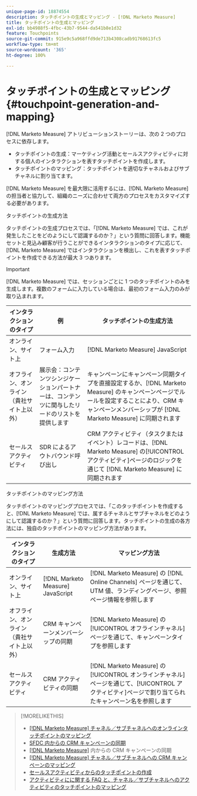 ```yaml
---
unique-page-id: 18874554
description: タッチポイントの生成とマッピング - [!DNL Marketo Measure]
title: タッチポイントの生成とマッピング
exl-id: bb4988f5-4fbc-43b7-9544-da541b8e1d32
feature: Touchpoints
source-git-commit: 915e9c5a968ffd9de713b4308cadb91768613fc5
workflow-type: tm+mt
source-wordcount: '365'
ht-degree: 100%

---
```


# タッチポイントの生成とマッピング {#touchpoint-generation-and-mapping}

[!DNL Marketo Measure] アトリビューションストーリーは、次の 2 つのプロセスに依存します。

* タッチポイントの生成：マーケティング活動とセールスアクティビティに対する個人のインタラクションを表すタッチポイントを作成します。
* タッチポイントのマッピング：タッチポイントを適切なチャネルおよびサブチャネルに割り当てます。

[!DNL Marketo Measure] を最大限に活用するには、[!DNL Marketo Measure] の担当者と協力して、組織のニーズに合わせて両方のプロセスをカスタマイズする必要があります。

タッチポイントの生成方法

タッチポイントの生成プロセスでは、「[!DNL Marketo Measure] では、これが発生したことをどのようにして認識するのか？」という質問に回答します。機能セットと見込み顧客が行うことができるインタラクションのタイプに応じて、[!DNL Marketo Measure] ではインタラクションを検出し、これを表すタッチポイントを作成できる方法が最大 3 つあります。

>[!IMPORTANT]
>
>[!DNL Marketo Measure] では、セッションごとに 1 つのタッチポイントのみを生成します。複数のフォームに入力している場合は、最初のフォーム入力のみが取り込まれます。

| **インタラクションのタイプ** | **例** | **タッチポイントの生成方法** |
|---|---|---|
| オンライン、サイト上 | フォーム入力 | [!DNL Marketo Measure] JavaScript |
| オフライン、オンライン（貴社サイト上以外） | 展示会：コンテンツシンジケーションパートナーは、コンテンツに関与したリードのリストを提供します | キャンペーンにキャンペーン同期タイプを直接設定するか、[!DNL Marketo Measure] のキャンペーンページでルールを設定することにより、CRM キャンペーンメンバーシップが [!DNL Marketo Measure] に同期されます |
| セールスアクティビティ | SDR によるアウトバウンド呼び出し | CRM アクティビティ（タスクまたはイベント）レコードは、[!DNL Marketo Measure] の[!UICONTROL アクティビティ]ページのロジックを通じて [!DNL Marketo Measure] に同期されます |

タッチポイントのマッピング方法

タッチポイントのマッピングプロセスでは、「このタッチポイントを作成すると、[!DNL Marketo Measure] では、属するチャネルとサブチャネルをどのようにして認識するのか？」という質問に回答します。タッチポイントの生成の各方法には、独自のタッチポイントのマッピング方法があります。

| **インタラクションのタイプ** | **生成方法** | **マッピング方法** |
|---|---|---|
| オンライン、サイト上 | [!DNL Marketo Measure] JavaScript | [!DNL Marketo Measure] の [!DNL Online Channels] ページを通じて、UTM 値、ランディングページ、参照ページ情報を参照します |
| オフライン、オンライン（貴社サイト上以外） | CRM キャンペーンメンバーシップの同期 | [!DNL Marketo Measure] の[!UICONTROL オフラインチャネル]ページを通じて、キャンペーンタイプを参照します |
| セールスアクティビティ | CRM アクティビティの同期 | [!DNL Marketo Measure] の[!UICONTROL オンラインチャネル]ページを通じて、[!UICONTROL アクティビティ]ページで割り当てられたキャンペーン名を参照します |

>[!MORELIKETHIS]
>
>* [ [!DNL Marketo Measure]  チャネル／サブチャネルへのオンラインタッチポイントのマッピング](/help/channel-tracking-and-setup/online-channels/online-custom-channel-setup.md)
>* [SFDC 内からの CRM キャンペーンの同期](/help/channel-tracking-and-setup/offline-channels/legacy-processes/syncing-offline-campaigns.md)
>* [ [!DNL Marketo Measure]](/help/channel-tracking-and-setup/offline-channels/custom-campaign-sync.md) 内からの CRM キャンペーンの同期
>* [ [!DNL Marketo Measure]  チャネル／サブチャネルへの CRM キャンペーンのマッピング](/help/channel-tracking-and-setup/offline-channels/offline-custom-channel-setup.md)
>* [セールスアクティビティからのタッチポイントの作成](/help/advanced-marketo-measure-features/activities-attribution/salesforce-activities-attribution.md)
>* [アクティビティにに関する FAQ と、チャネル／サブチャネルへのアクティビティのタッチポイントのマッピング](/help/advanced-marketo-measure-features/activities-attribution/activities-attribution-faq.md)

